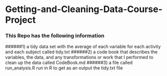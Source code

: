 # Getting-and-Cleaning-Data-Course-Project

### This Repo has the following information

######1) a tidy data set with the average of each variable for each activity and each subject called tidy.txt
######2) a code book that describes the variables, the data, and any transformations or work that I performed to clean up the data called CodeBook.md 
######3) a file called run_analysis.R run in R to get as an output the tidy.txt file
